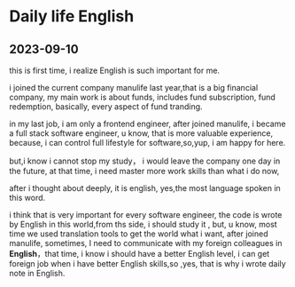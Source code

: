 # Daily life English

## 2023-09-10

this is first time, i realize English is such important for me.

i joined the current company manulife last year,that is a big financial company, my main work is about funds, includes fund subscription, fund redemption, basically, every aspect of fund tranding.

in my last job, i am only a frontend engineer, after joined manulife, i became a full stack software engineer, u know, that is more valuable experience, because, i can  control full lifestyle for software,so,yup, i am happy for here.

but,i know i cannot stop my study， i would leave the company one day in the future, at that time, i need master more work skills than what i do now,

after i thought about deeply, it is english, yes,the most language spoken in this word.

i think that is very important for every software engineer, the code is wrote by English in this world,from ths side, i should study it , but, u know, most time we used translation tools to get the world what i want, after joined manulife, sometimes, I need to communicate with my foreign colleagues in **English**，that time, i know i should have a better English level, i can get foreign job when i have better English skills,so ,yes, that is why i wrote daily note in English.

